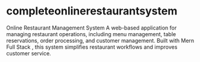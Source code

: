 # completeonlinerestaurantsystem
Online Restaurant Management System  A web-based application for managing restaurant operations, including menu management, table reservations, order processing, and customer management. Built with Mern Full Stack , this system simplifies restaurant workflows and improves customer service.
